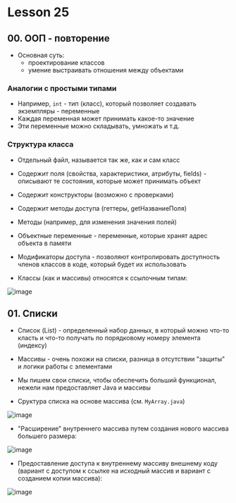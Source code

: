 # Lesson 25

## 00. ООП - повторение

* Основная суть:
  - проектирование классов
  - умение выстраивать отношения между объектами

### Аналогии с простыми типами

* Например, `int` - тип (класс), который позволяет создавать экземпляры - переменные
* Каждая переменная может принимать какое-то значение
* Эти переменные можно складывать, умножать и т.д.

### Структура класса 

* Отдельный файл, называется так же, как и сам класс
* Содержит поля (свойства, характеристики, атрибуты, fields) - описывают те состояния, которые может принимать объект
* Содержит конструкторы (возможно с проверками)
* Содержит методы доступа (геттеры, getНазваниеПоля)
* Методы (например, для изменения значения полей)

* Объектные переменные - переменные, которые хранят адрес объекта в памяти
* Модификаторы доступа - позволяют контролировать доступность членов классов в коде, который будет их использовать

* Классы (как и массивы) относятся к ссылочным типам:

![image](https://raw.githubusercontent.com/ait-tr/cohort27/main/basic_programming/lesson_25/img/1.png)

## 01. Списки

* Список (List) - определенный набор данных, в который можно что-то класть и что-то получать по порядковому номеру элемента (индексу)
* Массивы - очень похожи на списки, разница в отсутствии "защиты" и логики работы с элементами
* Мы пишем свои списки, чтобы обеспечить больший функционал, нежели нам предоставляет Java и массивы

* Сруктура списка на основе массива (см. `MyArray.java`)

![image](https://raw.githubusercontent.com/ait-tr/cohort27/main/basic_programming/lesson_25/img/2.png)

* "Расширение" внутреннего массива путем создания нового массива большего размера:

![image](https://raw.githubusercontent.com/ait-tr/cohort27/main/basic_programming/lesson_25/img/3.png)

* Предоставление доступа к внутреннему массиву внешнему коду (вариант с доступом к ссылке на исходный массив и вариант с созданием копии массива):


![image](https://raw.githubusercontent.com/ait-tr/cohort27/main/basic_programming/lesson_25/img/4.png)